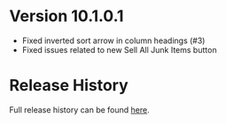 # Version 10.1.0.1

* Fixed inverted sort arrow in column headings (#3)
* Fixed issues related to new Sell All Junk Items button

# Release History

Full release history can be found [here](https://github.com/kstange/MerchantPlus/wiki/Release-Notes).

